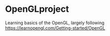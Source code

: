# OpenGLproject
Learning basics of the OpenGL, largely following https://learnopengl.com/Getting-started/OpenGL
